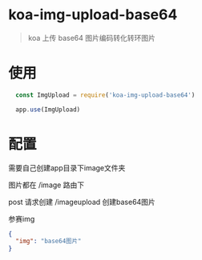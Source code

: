 # koa-img-upload-base64

> koa 上传 base64 图片编码转化转环图片

# 使用
```js
  const ImgUpload = require('koa-img-upload-base64')

  app.use(ImgUpload)

```

# 配置
需要自己创建app目录下image文件夹

图片都在 /image 路由下

post 请求创建 /imageupload  创建base64图片  

参赛img

```json
{
  "img": "base64图片"
}
```
